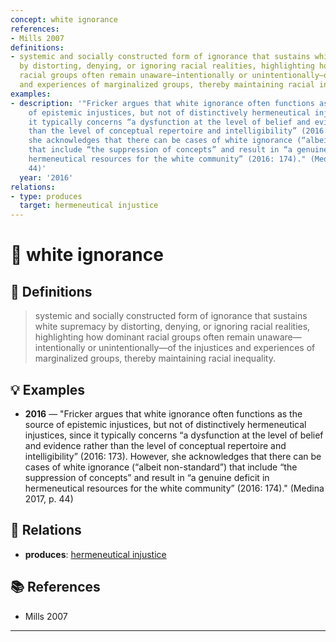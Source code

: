 ```yaml
---
concept: white ignorance
references:
- Mills 2007
definitions:
- systemic and socially constructed form of ignorance that sustains white supremacy
  by distorting, denying, or ignoring racial realities, highlighting how dominant
  racial groups often remain unaware—intentionally or unintentionally—of the injustices
  and experiences of marginalized groups, thereby maintaining racial inequality.
examples:
- description: '"Fricker argues that white ignorance often functions as the source
    of epistemic injustices, but not of distinctively hermeneutical injustices, since
    it typically concerns “a dysfunction at the level of belief and evidence rather
    than the level of conceptual repertoire and intelligibility” (2016: 173). However,
    she acknowledges that there can be cases of white ignorance (“albeit non-standard”)
    that include “the suppression of concepts” and result in “a genuine deficit in
    hermeneutical resources for the white community” (2016: 174)." (Medina 2017, p.
    44)'
  year: '2016'
relations:
- type: produces
  target: hermeneutical injustice
---
```


# 🧠 white ignorance

## 📖 Definitions

> systemic and socially constructed form of ignorance that sustains white supremacy by distorting, denying, or ignoring racial realities, highlighting how dominant racial groups often remain unaware—intentionally or unintentionally—of the injustices and experiences of marginalized groups, thereby maintaining racial inequality.

## 💡 Examples

- **2016** — "Fricker argues that white ignorance often functions as the source of epistemic injustices, but not of distinctively hermeneutical injustices, since it typically concerns “a dysfunction at the level of belief and evidence rather than the level of conceptual repertoire and intelligibility” (2016: 173). However, she acknowledges that there can be cases of white ignorance (“albeit non-standard”) that include “the suppression of concepts” and result in “a genuine deficit in hermeneutical resources for the white community” (2016: 174)." (Medina 2017, p. 44)

## 🔗 Relations

- **produces**: [hermeneutical injustice](./hermeneutical-injustice.md)

## 📚 References

- Mills 2007


---

<script src="https://giscus.app/client.js"
        data-repo="natesheehan/conceptcartography"
        data-repo-id="R_kgDOPB5QiQ"
        data-category="General"
        data-category-id="DIC_kwDOPB5Qic4CsAxd"
        data-mapping="pathname"
        data-strict="0"
        data-reactions-enabled="1"
        data-emit-metadata="0"
        data-input-position="bottom"
        data-theme="catppuccin_mocha"
        data-lang="en"
        crossorigin="anonymous"
        async>
</script>
